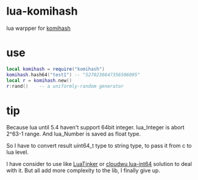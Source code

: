 # lua-komihash

lua warpper for [komihash](https://github.com/avaneev/komihash)

# use

```lua
local komihash = require("komihash")
komihash.hash64("test1") -- "5270236647356506095"
local r = komihash.new()
r:rand()    -- a uniformly-random generator
```

# tip

Because lua until 5.4 haven't support 64bit integer. lua_Integer is abort 2^63-1 range. And lua_Number is saved as float type.

So I have to convert result uint64_t type to string type, to pass it from c to lua level.

I have consider to use like [LuaTinker](https://github.com/zupet/LuaTinker/blob/master/lua_tinker.cpp#L125) or [cloudwu lua-int64](https://github.com/cloudwu/lua-int64/blob/master/int64.c#L9) solution to deal with it. But all add more complexity to the lib, I finally give up.
